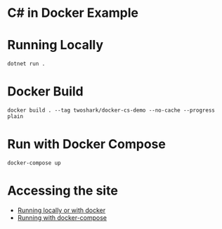 # C# in Docker Example

# Running Locally

```
dotnet run .
```

# Docker Build

```
docker build . --tag twoshark/docker-cs-demo --no-cache --progress plain
```

# Run with Docker Compose
```
docker-compose up
```

# Accessing the site
- [Running locally or with docker](http://localhost:8080)
- [Running with docker-compose](http://localhost:8000)
